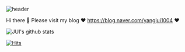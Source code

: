 ![header](https://capsule-render.vercel.app/api?type=waving&color=gradient&customColorList=0,1,1,10&height=300&text=HELLO!&desc=JUI's%20Github%20profile)

Hi there 👋
Please visit my blog
❤️  https://blog.naver.com/yangjui1004  ❤️


![JUI's github stats](https://github-readme-stats.vercel.app/api?username=yangjui&show_icons=true&ring_color=ffaad6&title_color=fc8fc8&icon_color=ffb1d9)


[![Hits](https://hits.seeyoufarm.com/api/count/incr/badge.svg?url=https%3A%2F%2Fgithub.com%2Fyangjui%2Fhit-counter&count_bg=%23FF9ABF&title_bg=%23818181&icon=&icon_color=%23FFFFFF&title=%F0%9F%92%9Bhits+&edge_flat=false)](https://hits.seeyoufarm.com)
